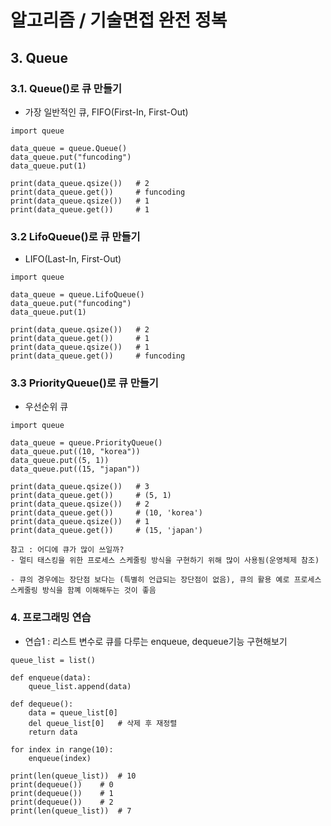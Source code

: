 # 알고리즘 / 기술면접 완전 정복

## 3. Queue

### 3.1. Queue()로 큐 만들기
- 가장 일반적인 큐, FIFO(First-In, First-Out)
```
import queue

data_queue = queue.Queue()
data_queue.put("funcoding")
data_queue.put(1)

print(data_queue.qsize())   # 2
print(data_queue.get())     # funcoding
print(data_queue.qsize())   # 1
print(data_queue.get())     # 1
```

### 3.2 LifoQueue()로 큐 만들기
- LIFO(Last-In, First-Out)
```
import queue

data_queue = queue.LifoQueue()
data_queue.put("funcoding")
data_queue.put(1)

print(data_queue.qsize())   # 2
print(data_queue.get())     # 1
print(data_queue.qsize())   # 1
print(data_queue.get())     # funcoding
```

### 3.3 PriorityQueue()로 큐 만들기
- 우선순위 큐
```
import queue

data_queue = queue.PriorityQueue()
data_queue.put((10, "korea"))
data_queue.put((5, 1))
data_queue.put((15, "japan"))

print(data_queue.qsize())   # 3
print(data_queue.get())     # (5, 1) 
print(data_queue.qsize())   # 2
print(data_queue.get())     # (10, 'korea')
print(data_queue.qsize())   # 1
print(data_queue.get())     # (15, 'japan')
```
```
참고 : 어디에 큐가 많이 쓰일까?
- 멀티 태스킹을 위한 프로세스 스케줄링 방식을 구현하기 위해 많이 사용됨(운영체제 참조)
    
- 큐의 경우에는 장단점 보다는 (특별히 언급되는 장단점이 없음), 큐의 활용 예로 프로세스 스케줄링 방식을 함꼐 이해해두는 것이 좋음
```

### 4. 프로그래밍 연습
- 연습1 : 리스트 변수로 큐를 다루는 enqueue, dequeue기능 구현해보기
```
queue_list = list()

def enqueue(data):
    queue_list.append(data)

def dequeue():
    data = queue_list[0]
    del queue_list[0]   # 삭제 후 재정렬
    return data

for index in range(10):
    enqueue(index)

print(len(queue_list))  # 10
print(dequeue())    # 0
print(dequeue())    # 1
print(dequeue())    # 2
print(len(queue_list))  # 7
```